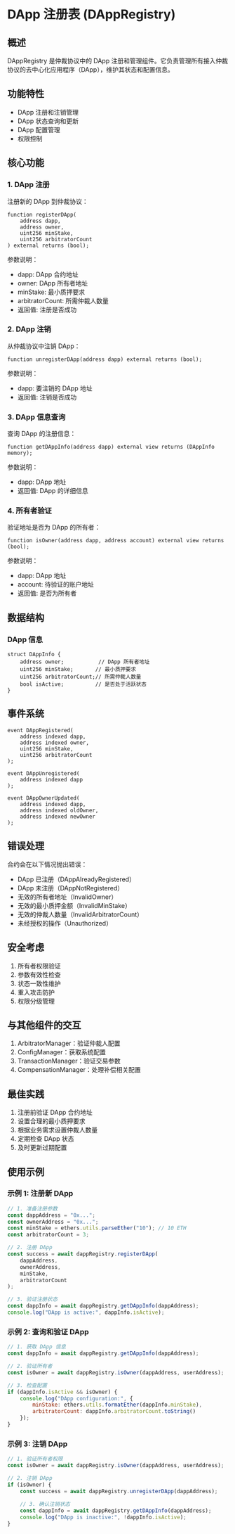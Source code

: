 # DApp 注册表 (DAppRegistry)

## 概述
DAppRegistry 是仲裁协议中的 DApp 注册和管理组件。它负责管理所有接入仲裁协议的去中心化应用程序（DApp），维护其状态和配置信息。

## 功能特性
- DApp 注册和注销管理
- DApp 状态查询和更新
- DApp 配置管理
- 权限控制

## 核心功能

### 1. DApp 注册
注册新的 DApp 到仲裁协议：
```solidity
function registerDApp(
    address dapp,
    address owner,
    uint256 minStake,
    uint256 arbitratorCount
) external returns (bool);
```

参数说明：
- dapp: DApp 合约地址
- owner: DApp 所有者地址
- minStake: 最小质押要求
- arbitratorCount: 所需仲裁人数量
- 返回值: 注册是否成功

### 2. DApp 注销
从仲裁协议中注销 DApp：
```solidity
function unregisterDApp(address dapp) external returns (bool);
```

参数说明：
- dapp: 要注销的 DApp 地址
- 返回值: 注销是否成功

### 3. DApp 信息查询
查询 DApp 的注册信息：
```solidity
function getDAppInfo(address dapp) external view returns (DAppInfo memory);
```

参数说明：
- dapp: DApp 地址
- 返回值: DApp 的详细信息

### 4. 所有者验证
验证地址是否为 DApp 的所有者：
```solidity
function isOwner(address dapp, address account) external view returns (bool);
```

参数说明：
- dapp: DApp 地址
- account: 待验证的账户地址
- 返回值: 是否为所有者

## 数据结构

### DApp 信息
```solidity
struct DAppInfo {
    address owner;           // DApp 所有者地址
    uint256 minStake;       // 最小质押要求
    uint256 arbitratorCount;// 所需仲裁人数量
    bool isActive;          // 是否处于活跃状态
}
```

## 事件系统
```solidity
event DAppRegistered(
    address indexed dapp,
    address indexed owner,
    uint256 minStake,
    uint256 arbitratorCount
);

event DAppUnregistered(
    address indexed dapp
);

event DAppOwnerUpdated(
    address indexed dapp,
    address indexed oldOwner,
    address indexed newOwner
);
```

## 错误处理
合约会在以下情况抛出错误：
- DApp 已注册（DAppAlreadyRegistered）
- DApp 未注册（DAppNotRegistered）
- 无效的所有者地址（InvalidOwner）
- 无效的最小质押金额（InvalidMinStake）
- 无效的仲裁人数量（InvalidArbitratorCount）
- 未经授权的操作（Unauthorized）

## 安全考虑
1. 所有者权限验证
2. 参数有效性检查
3. 状态一致性维护
4. 重入攻击防护
5. 权限分级管理

## 与其他组件的交互
1. ArbitratorManager：验证仲裁人配置
2. ConfigManager：获取系统配置
3. TransactionManager：验证交易参数
4. CompensationManager：处理补偿相关配置

## 最佳实践
1. 注册前验证 DApp 合约地址
2. 设置合理的最小质押要求
3. 根据业务需求设置仲裁人数量
4. 定期检查 DApp 状态
5. 及时更新过期配置

## 使用示例

### 示例 1: 注册新 DApp
```javascript
// 1. 准备注册参数
const dappAddress = "0x...";
const ownerAddress = "0x...";
const minStake = ethers.utils.parseEther("10"); // 10 ETH
const arbitratorCount = 3;

// 2. 注册 DApp
const success = await dappRegistry.registerDApp(
    dappAddress,
    ownerAddress,
    minStake,
    arbitratorCount
);

// 3. 验证注册状态
const dappInfo = await dappRegistry.getDAppInfo(dappAddress);
console.log("DApp is active:", dappInfo.isActive);
```

### 示例 2: 查询和验证 DApp
```javascript
// 1. 获取 DApp 信息
const dappInfo = await dappRegistry.getDAppInfo(dappAddress);

// 2. 验证所有者
const isOwner = await dappRegistry.isOwner(dappAddress, userAddress);

// 3. 检查配置
if (dappInfo.isActive && isOwner) {
    console.log("DApp configuration:", {
        minStake: ethers.utils.formatEther(dappInfo.minStake),
        arbitratorCount: dappInfo.arbitratorCount.toString()
    });
}
```

### 示例 3: 注销 DApp
```javascript
// 1. 验证所有者权限
const isOwner = await dappRegistry.isOwner(dappAddress, userAddress);

// 2. 注销 DApp
if (isOwner) {
    const success = await dappRegistry.unregisterDApp(dappAddress);
    
    // 3. 确认注销状态
    const dappInfo = await dappRegistry.getDAppInfo(dappAddress);
    console.log("DApp is inactive:", !dappInfo.isActive);
}
```
